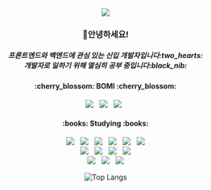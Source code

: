 <div align="center">
   
<img src="https://capsule-render.vercel.app/api?type=waving&color=gradient&height=200&section=header&text=BOMI&fontSize=70&fontAlign=80&fontColor=ffffff&animation=fadeIn" />

<h3 align="center"><b>👋안녕하세요!</b></h3>
<h5 align="center">프론트엔드와 백엔드에 관심 있는 신입 개발자입니다:two_hearts:<br>
개발자로 일하기 위해 열심히 공부 중입니다:black_nib:</h5>

<h4 align="center">:cherry_blossom: BOMI :cherry_blossom:</h4>
<p align="center">
<a href="mailto:sognociel@gmail.com" target="_blank"><img src="https://img.shields.io/badge/Gmail-EA4335?style=flat&logo=Gmail&logoColor=white&link"/></a> &nbsp
<a href="https://sogno-study.tistory.com/" target="_blank"><img src="https://img.shields.io/badge/Tistory-000000?style=flat&logo=Tistory&logoColor=white&link"/></a> &nbsp
<a href="https://www.instagram.com/sognoaurore/" target="_blank"><img src="https://img.shields.io/badge/Instagram-E4405F?style=flat&logo=Instagram&logoColor=white&link"/></a> &nbsp
</p>
<h4 align="center">:books: Studying :books:</h4>
<p align="center">
<img src="https://img.shields.io/badge/HTML5-E34F26?style=flat&logo=HTML5&logoColor=white"/> &nbsp
<img src="https://img.shields.io/badge/CSS3-1572B6?style=flat&logo=CSS3&logoColor=white"/> &nbsp
<img src="https://img.shields.io/badge/Sass-CC6699?style=flat&logo=Sass&logoColor=white"/> &nbsp
<img src="https://img.shields.io/badge/JavaScript-F7DF1E?style=flat&logo=JavaScript&logoColor=white"/> &nbsp
<img src="https://img.shields.io/badge/TypeScript-3178C6?style=flat&logo=TypeScript&logoColor=white"/> &nbsp
<img src="https://img.shields.io/badge/React-61DAFB?style=flat&logo=React&logoColor=white"/> <br />
<img src="https://img.shields.io/badge/Python-3776AB?style=flat&logo=Python&logoColor=white"/> &nbsp
<img src="https://img.shields.io/badge/AWS-232F3E?style=flat&logo=amazonwebservices&logoColor=white"/> &nbsp
<img src="https://img.shields.io/badge/Node.js-5FA04E?style=flat&logo=nodedotjs&logoColor=white"/> &nbsp
<img src="https://img.shields.io/badge/Nest.js-E0234E?style=flat&logo=nestjs&logoColor=white"/> <br />
<img src="https://img.shields.io/badge/Git-F05032?style=flat&logo=Git&logoColor=white"/> &nbsp
<img src="https://img.shields.io/badge/Visual Studio Code-007ACC?style=flat&logo=VisualStudioCode&logoColor=white"/> &nbsp
<img src="https://img.shields.io/badge/Figma-F24E1E?style=flat&logo=Figma&logoColor=white"/>

</p>

![Top Langs](https://github-readme-stats.vercel.app/api/top-langs/?username=sognociel&layout=compact&theme=dracula)
</div>

<!--
**sognociel/sognociel** is a ✨ _special_ ✨ repository because its `README.md` (this file) appears on your GitHub profile.

Here are some ideas to get you started:

- 🔭 I’m currently working on ...
- 🌱 I’m currently learning ...
- 👯 I’m looking to collaborate on ...
- 🤔 I’m looking for help with ...
- 💬 Ask me about ...
- 📫 How to reach me: ...
- 😄 Pronouns: ...
- ⚡ Fun fact: ...
-->
